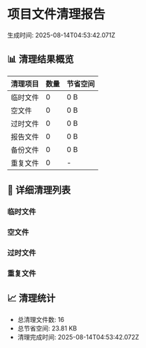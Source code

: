 # 项目文件清理报告

生成时间: 2025-08-14T04:53:42.071Z

## 📊 清理结果概览

| 清理项目 | 数量 | 节省空间 |
|---------|------|----------|
| 临时文件 | 0 | 0 B |
| 空文件 | 0 | 0 B |
| 过时文件 | 0 | 0 B |
| 报告文件 | 0 | 0 B |
| 备份文件 | 0 | 0 B |
| 重复文件 | 0 | - |

## 📁 详细清理列表

### 临时文件


### 空文件


### 过时文件


### 重复文件


## 📈 清理统计

- 总清理文件数: 16
- 总节省空间: 23.81 KB
- 清理完成时间: 2025-08-14T04:53:42.072Z
